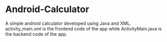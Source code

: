 # Android-Calculator
A simple android calculator developed using Java and XML.
activity_main.xml is the frontend code of the app while ActivityMain.java is the backend code of the app.
